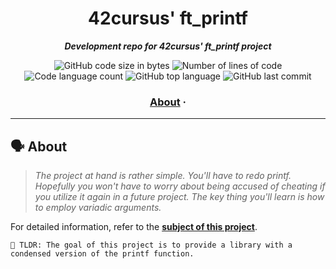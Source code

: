 <h1 align="center">
	42cursus' ft_printf
</h1>

<p align="center">
	<b><i>Development repo for 42cursus' ft_printf project</i></b><br>
</p>

<p align="center">
	<img alt="GitHub code size in bytes" src="https://img.shields.io/github/languages/code-size/tugberkcil/ft_printf?color=blueviolet" />
	<img alt="Number of lines of code" src="https://img.shields.io/tokei/lines/github/tugberkcil/ft_printf?color=blueviolet" />
	<img alt="Code language count" src="https://img.shields.io/github/languages/count/tugberkcil/ft_printf?color=blue" />
	<img alt="GitHub top language" src="https://img.shields.io/github/languages/top/tugberkcil/ft_printf?color=blue" />
	<img alt="GitHub last commit" src="https://img.shields.io/github/last-commit/tugberkcil/ft_printf?color=brightgreen" />
</p>

<h3 align="center">
	<a href="#%EF%B8%8F-about">About</a>
	<span> · </span>
	
</h3>

---

## 🗣️ About

> _The project at hand is rather simple. You'll have to redo printf. Hopefully you won't have to worry about being 
accused of cheating if you utilize it again in a future project. The key thing you'll learn is how to employ variadic arguments._

For detailed information, refer to the [**subject of this project**](https://github.com/tugberkcil/42cursus/blob/main/ft_printf.subject.pdf).

	🚀 TLDR: The goal of this project is to provide a library with a condensed version of the printf function.
